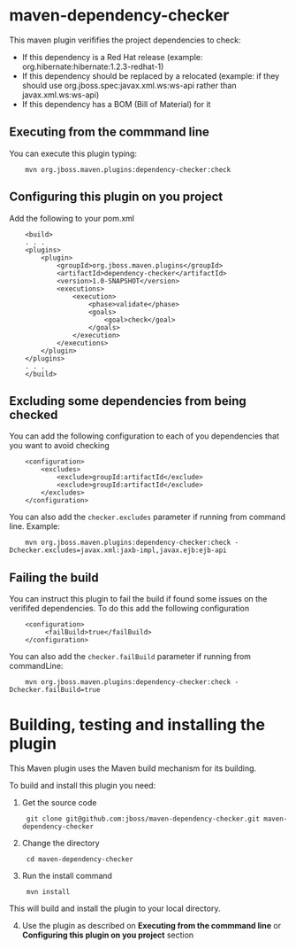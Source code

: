 maven-dependency-checker
========================

This maven plugin verififies the project dependencies to check:

- If this dependency is a Red Hat release (example: org.hibernate:hibernate:1.2.3-redhat-1)
- If this dependency should be replaced by a relocated (example: if they should use org.jboss.spec:javax.xml.ws:ws-api rather than javax.xml.ws:ws-api)
- If this dependency has a BOM (Bill of Material) for it

Executing from the commmand line
---
You can execute this plugin typing:

        mvn org.jboss.maven.plugins:dependency-checker:check
        

Configuring this plugin on you project 
---

Add the following to your pom.xml


        <build>
        . . .
        <plugins>
            <plugin>
                <groupId>org.jboss.maven.plugins</groupId>
                <artifactId>dependency-checker</artifactId>
                <version>1.0-SNAPSHOT</version>
                <executions>
                    <execution>
                        <phase>validate</phase>
                        <goals>
                            <goal>check</goal>
                        </goals>
                    </execution>
                </executions>
            </plugin>
        </plugins>
        . . .
        </build>


Excluding some dependencies from being checked
---

You can add the following configuration to each of you dependencies that you want to avoid checking

        <configuration>
            <excludes>
                <exclude>groupId:artifactId</exclude>
                <exclude>groupId:artifactId</exclude>
            </excludes>
        </configuration>

You can also add the `checker.excludes` parameter if running from command line. Example:

        mvn org.jboss.maven.plugins:dependency-checker:check -Dchecker.excludes=javax.xml:jaxb-impl,javax.ejb:ejb-api


Failing the build
---

You can instruct this plugin to fail the build if found some issues on the verififed dependencies. To do this add the following configuration

        <configuration>
             <failBuild>true</failBuild>
        </configuration>

You can also add the `checker.failBuild` parameter if running from commandLine:

        mvn org.jboss.maven.plugins:dependency-checker:check -Dchecker.failBuild=true


Building, testing and installing the plugin
===========================================


This Maven plugin uses the Maven build mechanism for its building.

To build and install this plugin you need:

1. Get the source code

        git clone git@github.com:jboss/maven-dependency-checker.git maven-dependency-checker

2. Change the directory

        cd maven-dependency-checker

3. Run the install command

        mvn install
This will build and install the plugin to your local directory.

4. Use the plugin as described on **Executing from the commmand line** or **Configuring this plugin on you project** section